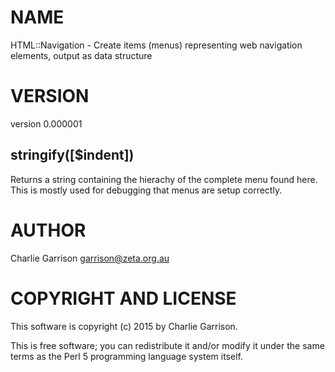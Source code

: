 # NAME

HTML::Navigation - Create items (menus) representing web navigation elements, output as data structure

# VERSION

version 0.000001

## stringify(\[$indent\])

Returns a string containing the hierachy of the complete menu found here. This is 
mostly used for debugging that menus are setup correctly.

# AUTHOR

Charlie Garrison <garrison@zeta.org.au>

# COPYRIGHT AND LICENSE

This software is copyright (c) 2015 by Charlie Garrison.

This is free software; you can redistribute it and/or modify it under
the same terms as the Perl 5 programming language system itself.
